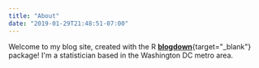 ```yaml
---
title: "About"
date: "2019-01-29T21:48:51-07:00"
---
```


Welcome to my blog site, created with the R [**blogdown**](https://github.com/rstudio/blogdown){target="_blank"} package! I'm a statistician based in the Washington DC metro area. 

